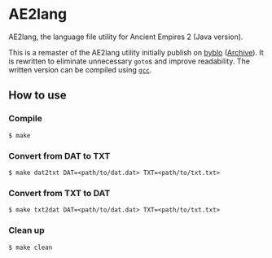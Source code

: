 # AE2lang

AE2lang, the language file utility for Ancient Empires 2 (Java version).

This is a remaster of the AE2lang utility initially publish on [byblo](https://byblo.proboards.com/thread/23/tool-ae2lang-language-file-converter) ([Archive](https://web.archive.org/web/20201102050928/https://byblo.proboards.com/thread/23/tool-ae2lang-language-file-converter)). It is rewritten to eliminate unnecessary `goto`s and improve readability. The written version can be compiled using [`gcc`](https://gcc.gnu.org/).

## How to use

### Compile
```
$ make
```

### Convert from DAT to TXT
```
$ make dat2txt DAT=<path/to/dat.dat> TXT=<path/to/txt.txt>
```

### Convert from TXT to DAT
```
$ make txt2dat DAT=<path/to/dat.dat> TXT=<path/to/txt.txt>
```

### Clean up
```
$ make clean
```
